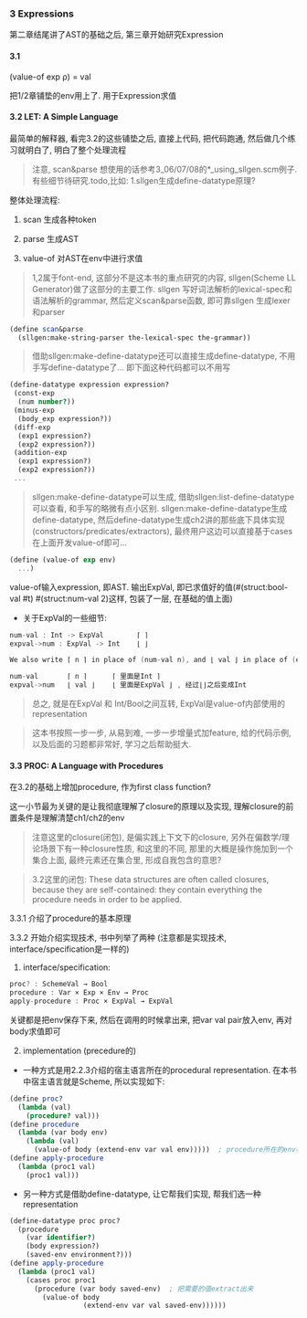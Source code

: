 ### 3 Expressions

第二章结尾讲了AST的基础之后, 第三章开始研究Expression

#### 3.1  
(value-of exp ρ) = val

把1/2章铺垫的env用上了. 用于Expression求值

#### 3.2 LET: A Simple Language
最简单的解释器, 看完3.2的这些铺垫之后, 直接上代码, 把代码跑通, 然后做几个练习就明白了, 明白了整个处理流程

> 注意, scan&parse 想使用的话参考3_06/07/08的*_using_sllgen.scm例子. 
> 有些细节待研究.todo,比如: 1.sllgen生成define-datatype原理?

整体处理流程:
1. scan  生成各种token

2. parse 生成AST

3. value-of 对AST在env中进行求值

> 1,2属于font-end, 这部分不是这本书的重点研究的内容, sllgen(Scheme LL Generator)做了这部分的主要工作.
> sllgen 写好词法解析的lexical-spec和语法解析的grammar, 然后定义scan&parse函数, 即可靠sllgen 生成lexer和parser

```scheme
(define scan&parse
  (sllgen:make-string-parser the-lexical-spec the-grammar))
```

> 借助sllgen:make-define-datatype还可以直接生成define-datatype, 不用手写define-datatype了...
> 即下面这种代码都可以不用写

```scheme
(define-datatype expression expression?
 (const-exp 
  (num number?))
 (minus-exp
  (body_exp expression?))
 (diff-exp 
  (exp1 expression?) 
  (exp2 expression?))
 (addition-exp
  (exp1 expression?)
  (exp2 expression?))
 ...
```

> sllgen:make-define-datatype可以生成, 借助sllgen:list-define-datatype可以查看, 和手写的略微有点小区别.
> sllgen:make-define-datatype生成define-datatype, 然后define-datatype生成ch2讲的那些底下具体实现(constructors/predicates/extractors), 最终用户这边可以直接基于cases在上面开发value-of即可...


```scheme
(define (value-of exp env)
  ...)
```
value-of输入expression, 即AST. 输出ExpVal, 即已求值好的值(#(struct:bool-val #t) #(struct:num-val 2)这样, 包装了一层, 在基础的值上面)

* 关于ExpVal的一些细节:

```C
num-val : Int -> ExpVal        ⌈ ⌉    
expval->num : ExpVal -> Int    ⌊ ⌋

We also write ⌈ n ⌉ in place of (num-val n), and ⌊ val ⌋ in place of (expval->num val).

num-val       ⌈ n ⌉      ⌈ 里面是Int ⌉   
expval->num   ⌊ val ⌋    ⌊ 里面是ExpVal ⌋ , 经过⌊⌋之后变成Int
```

> 总之, 就是在ExpVal 和 Int/Bool之间互转, ExpVal是value-of内部使用的representation

> 这本书按照一步一步, 从易到难, 一步一步增量式加feature, 给的代码示例, 以及后面的习题都非常好, 学习之后帮助挺大.

#### 3.3 PROC: A Language with Procedures

在3.2的基础上增加procedure, 作为first class function?

这一小节最为关键的是让我彻底理解了closure的原理以及实现, 理解closure的前置条件是理解清楚ch1/ch2的env

> 注意这里的closure(闭包), 是偏实践上下文下的closure, 另外在偏数学/理论场景下有一种closure性质, 和这里的不同, 那里的大概是操作施加到一个集合上面, 最终元素还在集合里, 形成自我包含的意思?

> 3.2这里的闭包:
> These data structures are often called closures, because they are self-contained: they contain everything the procedure needs in order to be applied.

3.3.1 介绍了procedure的基本原理

3.3.2 开始介绍实现技术, 书中列举了两种 (注意都是实现技术, interface/specification是一样的)

1. interface/specification: 

```C
proc? : SchemeVal → Bool
procedure : Var × Exp × Env → Proc
apply-procedure : Proc × ExpVal → ExpVal
```

关键都是把env保存下来, 然后在调用的时候拿出来, 把var val pair放入env, 再对body求值即可

2. implementation (precedure的)

* 一种方式是用2.2.3介绍的宿主语言所在的procedural representation. 在本书中宿主语言就是Scheme, 所以实现如下:

```scheme
(define proc?
  (lambda (val) 
    (procedure? val)))
(define procedure
  (lambda (var body env) 
    (lambda (val) 
      (value-of body (extend-env var val env)))))  ; procedure所在的env被放到了lambda里, 即所谓的capture?
(define apply-procedure
  (lambda (proc1 val) 
    (proc1 val)))
```
* 另一种方式是借助define-datatype, 让它帮我们实现, 帮我们选一种representation

```scheme
(define-datatype proc proc?
  (procedure 
    (var identifier?) 
    (body expression?) 
    (saved-env environment?)))
(define apply-procedure
  (lambda (proc1 val) 
    (cases proc proc1 
      (procedure (var body saved-env)  ; 把需要的值extract出来
        (value-of body 
                  (extend-env var val saved-env))))))
```